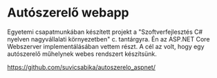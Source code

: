 # Autószerelő webapp

Egyetemi csapatmunkában készített projekt a "Szoftverfejlesztés C# nyelven nagyvállalati környezetben" c. tantárgyra. Én az ASP.NET Core Webszerver implementálásában vettem részt. A cél az  volt, hogy egy autószerelő műhelynek webes rendszert készítsünk.

https://github.com/suvicsabika/autoszerelo_aspnet/
